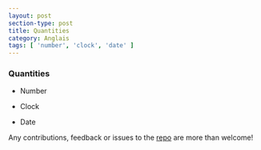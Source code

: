 ```yaml
---
layout: post
section-type: post
title: Quantities
category: Anglais
tags: [ 'number', 'clock', 'date' ]
---
```


### Quantities

* Number

* Clock

* Date


Any contributions, feedback or issues to the <a href="https://github.com/PanosSakkos/personal-jekyll-theme" target="\_blank">repo</a> are more than welcome!
